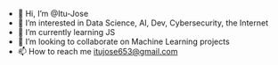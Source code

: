 - 👋 Hi, I’m @Itu-Jose
- 👀 I’m interested in Data Science, AI, Dev, Cybersecurity, the Internet
- 🌱 I’m currently learning JS
- 💞️ I’m looking to collaborate on Machine Learning projects
- 📫 How to reach me itujose653@gmail.com

<!---
Itu-Jose/Itu-Jose is a ✨ special ✨ repository because its `README.md` (this file) appears on your GitHub profile.
You can click the Preview link to take a look at your changes.
--->

